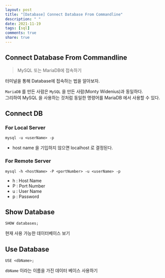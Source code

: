 ```yaml
---
layout: post
title: "[Database] Connect Database From Commandline"
description: " "
date: 2021-11-19
tags: [sql]
comments: true
share: true
---
```


## Connect Database From Commandline
> MySQL 또는 MariaDB에 접속하기  

터미널을 통해 Database에 접속하는 법을 알아보자.  

```MariaDB``` 를 만든 사람은 ```MySQL``` 을 만든 사람(Monty Widenius)과 동일하다.  
그리하여 MySQL 을 사용하는 것처럼 동일한 명령어를 MariaDB 에서 사용할 수 있다.

## Connect DB
### For Local Server
```
mysql -u <userName> -p
```
* host name 을 기입하지 않으면 localhost 로 결정된다.

### For Remote Server
```
mysql -h <hostName> -P <portNumber> -u <userName> -p
```
* h : Host Name
* P : Port Number 
* u : User Name
* p : Password


## Show Database
```
SHOW databases;
```
현재 사용 가능한 데이터베이스 보기

## Use Database
```
USE <dbName>;
```
```dbName``` 이라는 이름을 가진 데이터 베이스 사용하기
